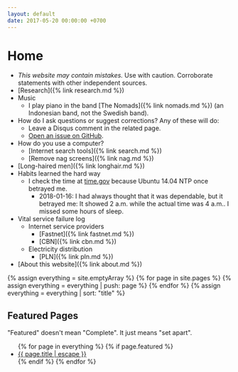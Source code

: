 ```yaml
---
layout: default
date: 2017-05-20 00:00:00 +0700
---
```


# Home

- *This website may contain mistakes.*
Use with caution.
Corroborate statements with other independent sources.
- [Research]({% link research.md %})
- Music
    - I play piano in the band [The Nomads]({% link nomads.md %}) (an Indonesian band, not the Swedish band).
- How do I ask questions or suggest corrections? Any of these will do:
    - Leave a Disqus comment in the related page.
    - [Open an issue on GitHub](https://github.com/edom/edom.github.io/issues).
- How do you use a computer?
    - [Internet search tools]({% link search.md %})
    - [Remove nag screens]({% link nag.md %})
- [Long-haired men]({% link longhair.md %})
- Habits learned the hard way
    - I check the time at [time.gov](https://time.gov/) because Ubuntu 14.04 NTP once betrayed me.
        - 2018-01-16: I had always thought that it was dependable, but it betrayed me:
        It showed 2 a.m. while the actual time was 4 a.m..
        I missed some hours of sleep.
- Vital service failure log
    - Internet service providers
        - [Fastnet]({% link fastnet.md %})
        - [CBN]({% link cbn.md %})
    - Electricity distribution
        - [PLN]({% link pln.md %})
- [About this website]({% link about.md %})

{% assign everything = site.emptyArray %}
{% for page in site.pages %}
{% assign everything = everything | push: page %}
{% endfor %}
{% assign everything = everything | sort: "title" %}

## Featured Pages

"Featured" doesn't mean "Complete".
It just means "set apart".

<ul>
{% for page in everything %}
{% if page.featured %}
<li><a href="{{ page.url }}">{{ page.title | escape }}</a></li>
{% endif %}
{% endfor %}
</ul>
